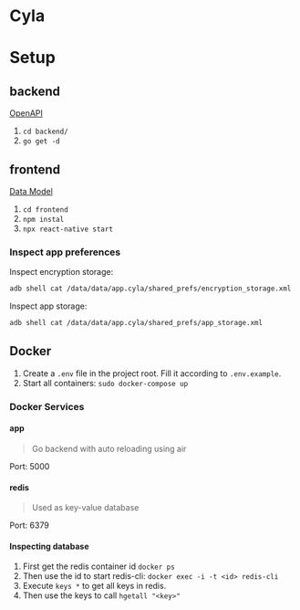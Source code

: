 # Cyla

# Setup

## backend

[OpenAPI](https://editor.swagger.io/?url=https://raw.githubusercontent.com/cyla-app/cyla-app/main/openapi/openapi-specification.yaml)

1. `cd backend/`
1. `go get -d`

## frontend

[Data Model](https://editor.swagger.io/?url=https://raw.githubusercontent.com/cyla-app/cyla-app/main/openapi/frontend-spec.yaml)

1. `cd frontend`
1. `npm instal`
1. `npx react-native start`

### Inspect app preferences

Inspect encryption storage:
```bash
adb shell cat /data/data/app.cyla/shared_prefs/encryption_storage.xml
```

Inspect app storage:
```bash
adb shell cat /data/data/app.cyla/shared_prefs/app_storage.xml
```

## Docker

1. Create a `.env` file in the project root. Fill it according to `.env.example`.
1. Start all containers: `sudo docker-compose up`

### Docker Services

#### app
> Go backend with auto reloading using air

Port: 5000

#### redis

> Used as key-value database

Port: 6379

#### Inspecting database

1. First get the redis container id `docker ps`
1. Then use the id to start redis-cli: `docker exec -i -t <id> redis-cli`
1. Execute `keys *` to get all keys in redis.
1. Then use the keys to call `hgetall "<key>"`
